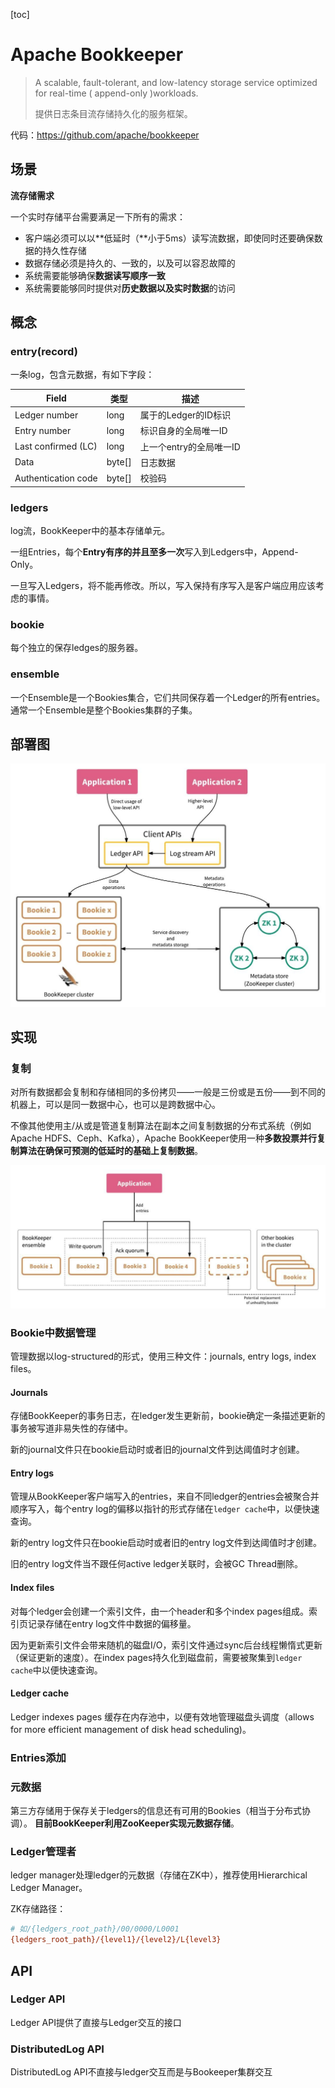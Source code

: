 [toc]

# Apache Bookkeeper

> A scalable, fault-tolerant, and low-latency storage service optimized for real-time ( append-only )workloads.
>
> 提供日志条目流存储持久化的服务框架。

代码：https://github.com/apache/bookkeeper

## 场景

**流存储需求**

一个实时存储平台需要满足一下所有的需求：

- 客户端必须可以以**低延时（**小于5ms）读写流数据，即使同时还要确保数据的持久性存储
- 数据存储必须是持久的、一致的，以及可以容忍故障的
- 系统需要能够确保**数据读写顺序一致**
- 系统需要能够同时提供对**历史数据以及实时数据**的访问

## 概念

### entry(record) 

一条log，包含元数据，有如下字段：

| Field               | 类型   | 描述                    |
| ------------------- | ------ | ----------------------- |
| Ledger number       | long   | 属于的Ledger的ID标识    |
| Entry number        | long   | 标识自身的全局唯一ID    |
| Last confirmed (LC) | long   | 上一个entry的全局唯一ID |
| Data                | byte[] | 日志数据                |
| Authentication code | byte[] | 校验码                  |

### ledgers 

log流，BookKeeper中的基本存储单元。

一组Entries，每个**Entry有序的并且至多一次**写入到Ledgers中，Append-Only。

一旦写入Ledgers，将不能再修改。所以，写入保持有序写入是客户端应用应该考虑的事情。

### bookie 

每个独立的保存ledges的服务器。

### ensemble

一个Ensemble是一个Bookies集合，它们共同保存着一个Ledger的所有entries。通常一个Ensemble是整个Bookies集群的子集。

## 部署图

<img src="./pics/部署.jpeg" alt="deploy" style="zoom: 67%;" />

## 实现

### 复制

对所有数据都会复制和存储相同的多份拷贝——一般是三份或是五份——到不同的机器上，可以是同一数据中心，也可以是跨数据中心。

不像其他使用主/从或是管道复制算法在副本之间复制数据的分布式系统（例如Apache HDFS、Ceph、Kafka），Apache BookKeeper使用一种**多数投票并行复制算法在确保可预测的低延时的基础上复制数据**。

![BookKeeper复制机制中集群、写入以及应答的多数群范围划分](./pics/replica.jpeg)

### Bookie中数据管理

管理数据以log-structured的形式，使用三种文件：journals, entry logs, index files。

#### Journals

存储BookKeeper的事务日志，在ledger发生更新前，bookie确定一条描述更新的事务被写道非易失性的存储中。

新的journal文件只在bookie启动时或者旧的journal文件到达阈值时才创建。

#### Entry logs

管理从BookKeeper客户端写入的entries，来自不同ledger的entries会被聚合并顺序写入，每个entry log的偏移以指针的形式存储在`ledger cache`中，以便快速查询。

新的entry log文件只在bookie启动时或者旧的entry log文件到达阈值时才创建。

旧的entry log文件当不跟任何active ledger关联时，会被GC Thread删除。

#### Index files

对每个ledger会创建一个索引文件，由一个header和多个index pages组成。索引页记录存储在entry log文件中数据的偏移量。

因为更新索引文件会带来随机的磁盘I/O，索引文件通过sync后台线程懒惰式更新（保证更新的速度）。在index pages持久化到磁盘前，需要被聚集到`ledger cache`中以便快速查询。

#### Ledger cache

Ledger indexes pages 缓存在内存池中，以便有效地管理磁盘头调度（allows for more efficient management of disk head scheduling)。



### Entries添加





### 元数据

第三方存储用于保存关于ledgers的信息还有可用的Bookies（相当于分布式协调）。
**目前BookKeeper利用ZooKeeper实现元数据存储**。



### Ledger管理者

ledger manager处理ledger的元数据（存储在ZK中），推荐使用Hierarchical Ledger Manager。

ZK存储路径：

```ini
# 如/{ledgers_root_path}/00/0000/L0001
{ledgers_root_path}/{level1}/{level2}/L{level3}
```

## API

### Ledger API

Ledger API提供了直接与Ledger交互的接口



### DistributedLog API

DistributedLog API不直接与ledger交互而是与Bookeeper集群交互

### 